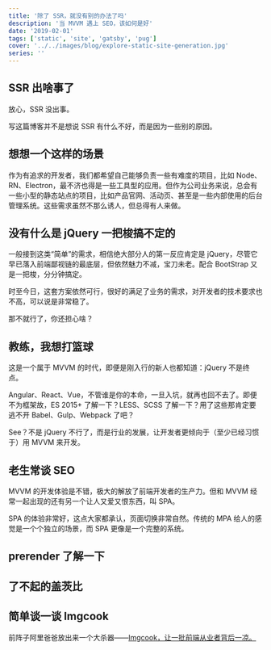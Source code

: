 ```yaml
---
title: '除了 SSR，就没有别的办法了吗'
description: '当 MVVM 遇上 SEO，该如何是好'
date: '2019-02-01'
tags: ['static', 'site', 'gatsby', 'pug']
cover: '../../images/blog/explore-static-site-generation.jpg'
series: ''
---
```


## SSR 出啥事了

放心，SSR 没出事。

写这篇博客并不是想说 SSR 有什么不好，而是因为一些别的原因。

## 想想一个这样的场景

作为有追求的开发者，我们都希望自己能够负责一些有难度的项目，比如 Node、RN、Electron，最不济也得是一些工具型的应用。但作为公司业务来说，总会有一些小型的静态站点的项目，比如产品官网、活动页、甚至是一些内部使用的后台管理系统。这些需求虽然不那么诱人，但总得有人来做。

## 没有什么是 jQuery 一把梭搞不定的

一般接到这类“简单”的需求，相信绝大部分人的第一反应肯定是 jQuery，尽管它早已落入前端鄙视链的最底层，但依然魅力不减，宝刀未老。配合 BootStrap 又是一把梭，分分钟搞定。

时至今日，这套方案依然可行，很好的满足了业务的需求，对开发者的技术要求也不高，可以说是非常稳了。

那不就行了，你还担心啥？

## 教练，我想打篮球

这是一个属于 MVVM 的时代，即便是刚入行的新人也都知道：jQuery 不是终点。

Angular、React、Vue，不管谁是你的本命，一旦入坑，就再也回不去了。即便不为框架故，ES 2015+ 了解一下？LESS、SCSS 了解一下？用了这些那肯定要逃不开 Babel、Gulp、Webpack 了吧？

See？不是 jQuery 不行了，而是行业的发展，让开发者更倾向于（至少已经习惯于）用 MVVM 来开发。

## 老生常谈 SEO

MVVM 的开发体验是不错，极大的解放了前端开发者的生产力。但和 MVVM 经常一起出现的还有另一个让人又爱又恨东西，叫 SPA。

SPA 的体验非常好，这点大家都承认，页面切换非常自然。传统的 MPA 给人的感觉是一个个独立的场景，而 SPA 更像是一个完整的系统。

## prerender 了解一下

## 了不起的盖茨比

## 简单谈一谈 Imgcook

前阵子阿里爸爸放出来一个大杀器——<a target='_blank' href='https://imgcook.taobao.org'>Imgcook，让一批前端从业者背后一凉。